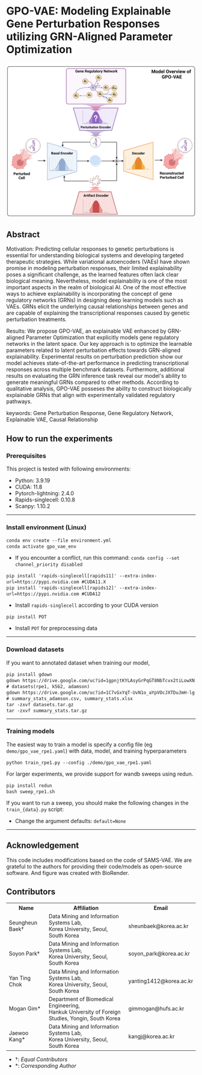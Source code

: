 # GPO-VAE: Modeling Explainable Gene Perturbation Responses utilizing GRN-Aligned Parameter Optimization
![img](./figures/model_overview.png)

## Abstract
Motivation: Predicting cellular responses to genetic perturbations is essential for understanding biological systems and developing targeted therapeutic strategies. While variational autoencoders (VAEs) have shown promise in modeling perturbation responses, their limited explainability poses a significant challenge, as the learned features often lack clear biological meaning. Nevertheless, model explainability is one of the most important aspects in the realm of biological AI. One of the most effective ways to achieve explainability is incorporating the concept of gene regulatory networks (GRNs) in designing deep learning models such as VAEs. GRNs elicit the underlying causal relationships between genes and are capable of explaining the transcriptional responses caused by genetic perturbation treatments.

Results: We propose GPO-VAE, an explainable VAE enhanced by GRN-aligned Parameter Optimization that explicitly models gene regulatory networks in the latent space. Our key approach is to optimize the learnable parameters related to latent perturbation effects towards GRN-aligned explainability. Experimental results on perturbation prediction show our model achieves state-of-the-art performance in predicting transcriptional responses across multiple benchmark datasets. Furthermore, additional results on evaluating the GRN inference task reveal our model's ability to generate meaningful GRNs compared to other methods. According to qualitative analysis, GPO-VAE posseses the ability to construct biologically explainable GRNs that align with experimentally validated regulatory pathways.

keywords: Gene Perturbation Response, Gene Regulatory Network, Explainable VAE, Causal Relationship


## How to run the experiments
### Prerequisites
This project is tested with following environments:
- Python: 3.9.19
- CUDA: 11.8
- Pytorch-lightning: 2.4.0
- Rapids-singlecell: 0.10.8
- Scanpy: 1.10.2
---
### Install environment (Linux)
```
conda env create --file environment.yml
conda activate gpo_vae_env
```
- If you encounter a conflict, run this command: `conda config --set channel_priority disabled`

```
pip install 'rapids-singlecell[rapids11]' --extra-index-url=https://pypi.nvidia.com #CUDA11.X
pip install 'rapids-singlecell[rapids12]' --extra-index-url=https://pypi.nvidia.com #CUDA12
```
- Install `rapids-singlecell` according to your CUDA version

```
pip install POT
```
- Install `POT` for preprocessing data

---
### Download datasets
If you want to annotated dataset when training our model,
```
pip install gdown
gdown https://drive.google.com/uc?id=1gpnjtKYLAsyGrPqGT8NbTcvx2tiLowXN # datasets(rpe1, k562, adamson)
gdown https://drive.google.com/uc?id=1C7vGxYqT-UvN1o_aYpVOcJXTDuJmH-lg # summary_stats_adamson.csv, summary_stats.xlsx
tar -zxvf datasets.tar.gz
tar -zxvf summary_stats.tar.gz
```
---
### Training models
The easiest way to train a model is specify a config file (eg `demo/gpo_vae_rpe1.yaml`) with data, model, and training hyperparameters
```
python train_rpe1.py --config ./demo/gpo_vae_rpe1.yaml
```
For larger experiments, we provide support for wandb sweeps using redun.
```
pip install redun
bash sweep_rpe1.sh
```
If you want to run a sweep, you should make the following changes in the `train_{data}.py` script:
- Change the argument defaults: `default=None`

---
## Acknowledgement
This code includes modifications based on the code of SAMS-VAE. We are grateful to the authors for providing their code/models as open-source software. And figure was created with BioRender.

## Contributors

<table>
	<tr>
		<th>Name</th>		
		<th>Affiliation</th>
		<th>Email</th>
	</tr>
	<tr>
		<td>Seungheun Baek&dagger;</td>		
		<td>Data Mining and Information Systems Lab,<br>Korea University, Seoul, South Korea</td>
		<td>sheunbaek@korea.ac.kr</td>
	</tr>
	<tr>
		<td>Soyon Park&dagger;</td>		
		<td>Data Mining and Information Systems Lab,<br>Korea University, Seoul, South Korea</td>
		<td>soyon_park@korea.ac.kr</td>
	</tr>
	<tr>
		<td>Yan Ting Chok</td>		
		<td>Data Mining and Information Systems Lab,<br>Korea University, Seoul, South Korea</td>
		<td>yanting1412@korea.ac.kr</td>
	</tr>
	<tr>
		<td>Mogan Gim*</td>		
		<td>Department of Biomedical Engineering,<br>Hankuk University of Foreign Studies, Yongin, South Korea</td>
		<td>gimmogan@hufs.ac.kr</td>
	</tr>
	<tr>
		<td>Jaewoo Kang*</td>		
		<td>Data Mining and Information Systems Lab,<br>Korea University, Seoul, South Korea</td>
		<td>kangj@korea.ac.kr</td>
	</tr>
</table>

- &dagger;: *Equal Contributors*
- &ast;: *Corresponding Author*